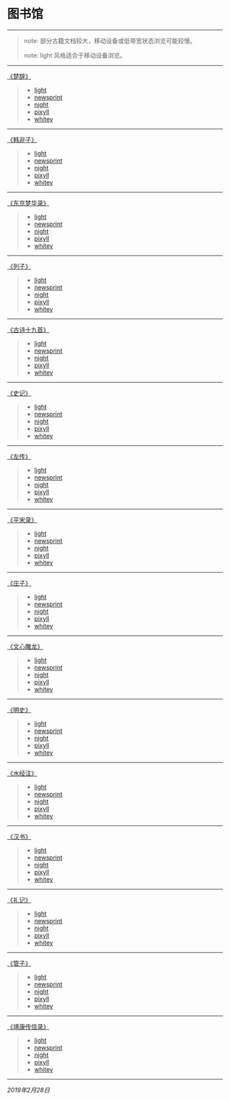 # 图书馆
---

> note: 部分古籍文档较大，移动设备或低带宽状态浏览可能较慢。
>
> note: light 风格适合于移动设备浏览。

---


[《楚辞》](light/楚辞.html)

> - [light](light/楚辞.html)
> - [newsprint](newsprint/楚辞.html)
> - [night](night/楚辞.html)
> - [pixyll](pixyll/楚辞.html)
> - [whitey](whitey/楚辞.html)

---

[《韩非子》](light/韩非子.html)

> - [light](light/韩非子.html)
> - [newsprint](newsprint/韩非子.html)
> - [night](night/韩非子.html)
> - [pixyll](pixyll/韩非子.html)
> - [whitey](whitey/韩非子.html)

---


[《东京梦华录》](light/东京梦华录.html)

> - [light](light/东京梦华录.html)
> - [newsprint](newsprint/东京梦华录.html)
> - [night](night/东京梦华录.html)
> - [pixyll](pixyll/东京梦华录.html)
> - [whitey](whitey/东京梦华录.html)

---

[《列子》](light/列子.html)

> - [light](light/列子.html)
> - [newsprint](newsprint/列子.html)
> - [night](night/列子.html)
> - [pixyll](pixyll/列子.html)
> - [whitey](whitey/列子.html)

---

[《古诗十九首》](light/古诗十九首.html)

> - [light](light/古诗十九首.html)
> - [newsprint](newsprint/古诗十九首.html)
> - [night](night/古诗十九首.html)
> - [pixyll](pixyll/古诗十九首.html)
> - [whitey](whitey/古诗十九首.html)

---

[《史记》](light/史记.html)

> - [light](light/史记.html)
> - [newsprint](newsprint/史记.html)
> - [night](night/史记.html)
> - [pixyll](pixyll/史记.html)
> - [whitey](whitey/史记.html)

---

[《左传》](light/左传.html)

> - [light](light/左传.html)
> - [newsprint](newsprint/左传.html)
> - [night](night/左传.html)
> - [pixyll](pixyll/左传.html)
> - [whitey](whitey/左传.html)

---

[《平宋录》](light/平宋录.html)

> - [light](light/.html)
> - [newsprint](newsprint/平宋录.html)
> - [night](night/平宋录.html)
> - [pixyll](pixyll/平宋录.html)
> - [whitey](whitey/平宋录.html)

---

[《庄子》](light/庄子.html)

> - [light](light/庄子.html)
> - [newsprint](newsprint/庄子.html)
> - [night](night/庄子.html)
> - [pixyll](pixyll/庄子.html)
> - [whitey](whitey/庄子.html)

---

[《文心雕龙》](light/文心雕龙.html)

> - [light](light/文心雕龙.html)
> - [newsprint](newsprint/文心雕龙.html)
> - [night](night/文心雕龙.html)
> - [pixyll](pixyll/文心雕龙.html)
> - [whitey](whitey/文心雕龙.html)

---

[《明史》](light/明史.html)

> - [light](light/明史.html)
> - [newsprint](newsprint/明史.html)
> - [night](night/明史.html)
> - [pixyll](pixyll/明史.html)
> - [whitey](whitey/明史.html)

---

[《水经注》](light/水经注.html)

> - [light](light/水经注.html)
> - [newsprint](newsprint/水经注.html)
> - [night](night/水经注.html)
> - [pixyll](pixyll/水经注.html)
> - [whitey](whitey/水经注.html)

---

[《汉书》](light/汉书.html)

> - [light](light/汉书.html)
> - [newsprint](newsprint/汉书.html)
> - [night](night/汉书.html)
> - [pixyll](pixyll/汉书.html)
> - [whitey](whitey/汉书.html)

---

[《礼记》](light/礼记.html)

> - [light](light/礼记.html)
> - [newsprint](newsprint/礼记.html)
> - [night](night/礼记.html)
> - [pixyll](pixyll/礼记.html)
> - [whitey](whitey/礼记.html)

---

[《管子》](light/管子.html)

> - [light](light/管子.html)
> - [newsprint](newsprint/管子.html)
> - [night](night/管子.html)
> - [pixyll](pixyll/管子.html)
> - [whitey](whitey/管子.html)

---

[《靖康传信录》](light/靖康传信录.html)

> - [light](light/靖康传信录.html)
> - [newsprint](newsprint/靖康传信录.html)
> - [night](night/靖康传信录.html)
> - [pixyll](pixyll/靖康传信录.html)
> - [whitey](whitey/靖康传信录.html)

---

*2019年2月28日* 
